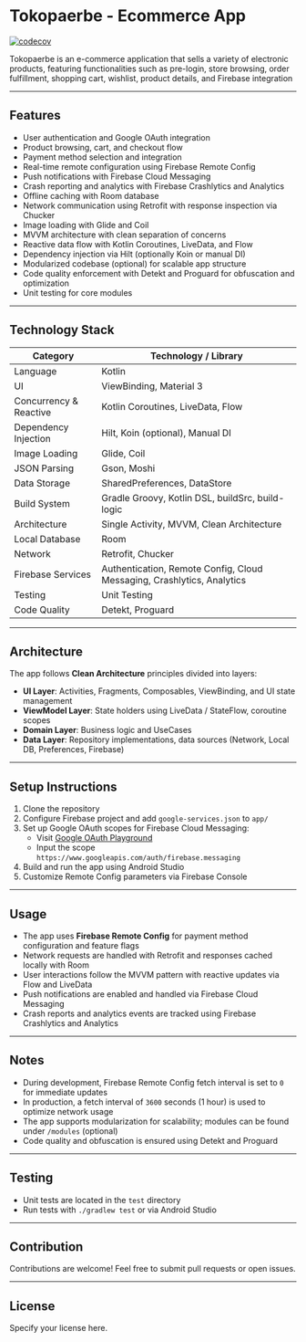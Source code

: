 # Tokopaerbe - Ecommerce App
[![codecov](https://codecov.io/github/atifa1110/Ecommerce-Jetpack/graph/badge.svg?token=dxoOrgZJoS)](https://codecov.io/github/atifa1110/Ecommerce-Jetpack)

Tokopaerbe is an e-commerce application that sells a variety of electronic products, featuring functionalities such as pre-login, store browsing, order fulfillment, shopping cart, wishlist, product details, and Firebase integration 

---

## Features

- User authentication and Google OAuth integration
- Product browsing, cart, and checkout flow
- Payment method selection and integration
- Real-time remote configuration using Firebase Remote Config
- Push notifications with Firebase Cloud Messaging
- Crash reporting and analytics with Firebase Crashlytics and Analytics
- Offline caching with Room database
- Network communication using Retrofit with response inspection via Chucker
- Image loading with Glide and Coil
- MVVM architecture with clean separation of concerns
- Reactive data flow with Kotlin Coroutines, LiveData, and Flow
- Dependency injection via Hilt (optionally Koin or manual DI)
- Modularized codebase (optional) for scalable app structure
- Code quality enforcement with Detekt and Proguard for obfuscation and optimization
- Unit testing for core modules

---

## Technology Stack

| Category                  | Technology / Library                 |
|---------------------------|------------------------------------|
| Language                  | Kotlin                             |
| UI                        | ViewBinding, Material 3            |
| Concurrency & Reactive    | Kotlin Coroutines, LiveData, Flow  |
| Dependency Injection      | Hilt, Koin (optional), Manual DI   |
| Image Loading             | Glide, Coil                       |
| JSON Parsing              | Gson, Moshi                      |
| Data Storage              | SharedPreferences, DataStore        |
| Build System              | Gradle Groovy, Kotlin DSL, buildSrc, build-logic  |
| Architecture             | Single Activity, MVVM, Clean Architecture        |
| Local Database            | Room                               |
| Network                   | Retrofit, Chucker                  |
| Firebase Services         | Authentication, Remote Config, Cloud Messaging, Crashlytics, Analytics  |
| Testing                   | Unit Testing                      |
| Code Quality              | Detekt, Proguard                  |

---

## Architecture

The app follows **Clean Architecture** principles divided into layers:

- **UI Layer**: Activities, Fragments, Composables, ViewBinding, and UI state management
- **ViewModel Layer**: State holders using LiveData / StateFlow, coroutine scopes
- **Domain Layer**: Business logic and UseCases
- **Data Layer**: Repository implementations, data sources (Network, Local DB, Preferences, Firebase)

---

## Setup Instructions

1. Clone the repository
2. Configure Firebase project and add `google-services.json` to `app/`
3. Set up Google OAuth scopes for Firebase Cloud Messaging:
    - Visit [Google OAuth Playground](https://developers.google.com/oauthplayground)
    - Input the scope `https://www.googleapis.com/auth/firebase.messaging`
4. Build and run the app using Android Studio
5. Customize Remote Config parameters via Firebase Console

---

## Usage

- The app uses **Firebase Remote Config** for payment method configuration and feature flags
- Network requests are handled with Retrofit and responses cached locally with Room
- User interactions follow the MVVM pattern with reactive updates via Flow and LiveData
- Push notifications are enabled and handled via Firebase Cloud Messaging
- Crash reports and analytics events are tracked using Firebase Crashlytics and Analytics

---

## Notes

- During development, Firebase Remote Config fetch interval is set to `0` for immediate updates
- In production, a fetch interval of `3600` seconds (1 hour) is used to optimize network usage
- The app supports modularization for scalability; modules can be found under `/modules` (optional)
- Code quality and obfuscation is ensured using Detekt and Proguard

---

## Testing

- Unit tests are located in the `test` directory
- Run tests with `./gradlew test` or via Android Studio

---

## Contribution

Contributions are welcome! Feel free to submit pull requests or open issues.

---

## License

Specify your license here.

